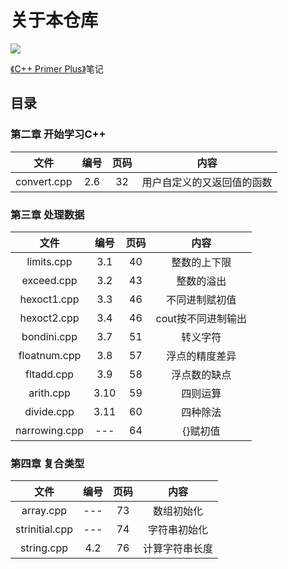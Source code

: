 # 关于本仓库
![](https://img3.doubanio.com/lpic/s10307483.jpg)

[《C++ Primer Plus》](https://book.douban.com/subject/10789789/)笔记
## 目录
### 第二章 开始学习C++
| 文件 | 编号 | 页码 | 内容 |
| :---: | :---: | :---: | :---: |
| convert.cpp | 2.6 | 32 | 用户自定义的又返回值的函数 |
### 第三章 处理数据
| 文件 | 编号 | 页码 | 内容 |
| :---: | :---: | :---: | :---: |
| limits.cpp | 3.1 | 40 | 整数的上下限 |
| exceed.cpp | 3.2 | 43 | 整数的溢出 |
| hexoct1.cpp | 3.3 | 46 | 不同进制赋初值 |
| hexoct2.cpp | 3.4 | 46 | cout按不同进制输出 |
| bondini.cpp | 3.7 | 51 | 转义字符 |
| floatnum.cpp | 3.8 | 57 | 浮点的精度差异 |
| fltadd.cpp | 3.9 | 58 | 浮点数的缺点 |
| arith.cpp | 3.10 | 59 | 四则运算 |
| divide.cpp | 3.11 | 60 | 四种除法 |
| narrowing.cpp | --- | 64 | {}赋初值 |
### 第四章 复合类型
| 文件 | 编号 | 页码 | 内容 |
| :---: | :---: | :---: | :---: |
| array.cpp | --- | 73 | 数组初始化 |
| strinitial.cpp | --- | 74 | 字符串初始化 |
| string.cpp | 4.2 | 76 | 计算字符串长度 |